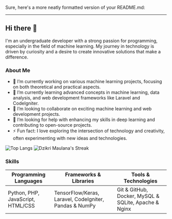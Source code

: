 Sure, here's a more neatly formatted version of your README.md:

---

## Hi there 👋

I'm an undergraduate developer with a strong passion for programming, especially in the field of machine learning. My journey in technology is driven by curiosity and a desire to create innovative solutions that make a difference.

### About Me

- 🔭 I’m currently working on various machine learning projects, focusing on both theoretical and practical aspects.
- 🌱 I’m currently learning advanced concepts in machine learning, data analysis, and web development frameworks like Laravel and CodeIgniter.
- 👯 I’m looking to collaborate on exciting machine learning and web development projects.
- 🤔 I’m looking for help with enhancing my skills in deep learning and contributing to open-source projects.
- ⚡ Fun fact: I love exploring the intersection of technology and creativity, often experimenting with new ideas and technologies.

![Top Langs](https://github-readme-stats.vercel.app/api/top-langs/?username=dzikrimaulana87&layout=compact&theme=nightowl) ![Dzikri Maulana's Streak](https://github-readme-streak-stats.herokuapp.com/?user=dzikrimaulana87&theme=nightowl&hide_border=false)

### Skills

| Programming Languages                         | Frameworks & Libraries                                | Tools & Technologies                   |
|-----------------------------------------------|-------------------------------------------------------|----------------------------------------|
| Python, PHP, JavaScript, HTML/CSS             | TensorFlow/Keras, Laravel, CodeIgniter, Pandas & NumPy| Git & GitHub, Docker, MySQL & SQLite, Apache & Nginx |
